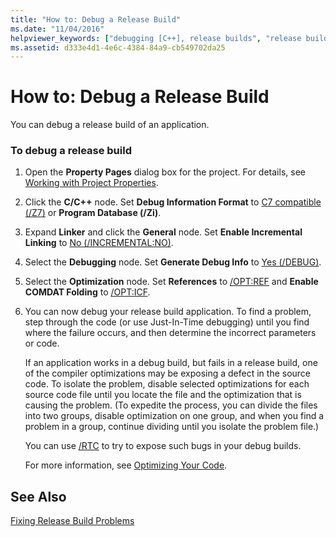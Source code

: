 ```yaml
---
title: "How to: Debug a Release Build"
ms.date: "11/04/2016"
helpviewer_keywords: ["debugging [C++], release builds", "release builds, debugging"]
ms.assetid: d333e4d1-4e6c-4384-84a9-cb549702da25
---
```

# How to: Debug a Release Build

You can debug a release build of an application.

### To debug a release build

1. Open the **Property Pages** dialog box for the project. For details, see [Working with Project Properties](../working-with-project-properties.md).

1. Click the **C/C++** node. Set **Debug Information Format** to [C7 compatible (/Z7)](../../build/reference/z7-zi-zi-debug-information-format.md) or **Program Database (/Zi)**.

1. Expand **Linker** and click the **General** node. Set **Enable Incremental Linking** to [No (/INCREMENTAL:NO)](../../build/reference/incremental-link-incrementally.md).

1. Select the **Debugging** node. Set **Generate Debug Info** to [Yes (/DEBUG)](../../build/reference/debug-generate-debug-info.md).

1. Select the **Optimization** node. Set **References** to [/OPT:REF](../../build/reference/opt-optimizations.md) and **Enable COMDAT Folding** to [/OPT:ICF](../../build/reference/opt-optimizations.md).

1. You can now debug your release build application. To find a problem, step through the code (or use Just-In-Time debugging) until you find where the failure occurs, and then determine the incorrect parameters or code.

   If an application works in a debug build, but fails in a release build, one of the compiler optimizations may be exposing a defect in the source code. To isolate the problem, disable selected optimizations for each source code file until you locate the file and the optimization that is causing the problem. (To expedite the process, you can divide the files into two groups, disable optimization on one group, and when you find a problem in a group, continue dividing until you isolate the problem file.)

   You can use [/RTC](../../build/reference/rtc-run-time-error-checks.md) to try to expose such bugs in your debug builds.

   For more information, see [Optimizing Your Code](../../build/reference/optimizing-your-code.md).

## See Also

[Fixing Release Build Problems](../../build/reference/fixing-release-build-problems.md)